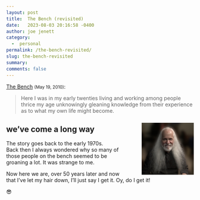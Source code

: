 ```yaml
---
layout: post
title:  The Bench (revisited)
date:   2023-08-03 20:16:58 -0400
author: joe jenett
category:
  -  personal
permalink: /the-bench-revisited/
slug: the-bench-revisited
summary: 
comments: false
---
```

<p><a href="/the_bench/">The Bench</a> <small>(May 19, 2010)</small>:</p>
<blockquote><p>Here I was in my early twenties living and working among people thrice my age unknowingly gleaning knowledge from their experience as to what my own life might become.</p></blockquote> 
<p>
<img src="/images/joenow.jpg" alt="" style="position:relative;float:right;width:140px;top:10px;margin-left:36px;" width="140">
<h2>
we’ve come a long way
</h2>
</p>
<p>
The story goes back to the early 1970s.<br>Back then I always wondered why so many of those people on the bench seemed to be groaning a lot. It was strange to me.
</p>
<p>
Now here we are, over 50 years later and now that I’ve let my hair down, I’ll just say I get it. Oy, do I get it! 
</p>
<p>😎</p>




<a style="display:none;" href="https://brid.gy/publish/mastodon"><small>(cross-posted to mastodon)</small></a>